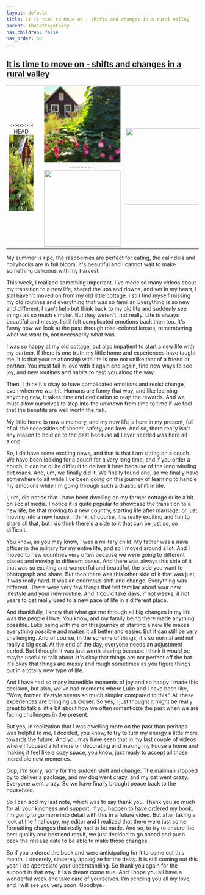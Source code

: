 ```yaml
---
layout: default
title: It is time to move on - shifts and changes in a rural valley
parent: TheCottageFairy
has_children: false
nav_order: 38
---
```


## [It is time to move on - shifts and changes in a rural valley](https://www.youtube.com/watch?v=FwT3NUZ6vk8)

<div>
<table align="center">
	<tr>
		<td align="center">
<<<<<<< HEAD
			<img src="../../assets/cottage_fairy_ai_generated_photos/It_is_time_to_move_on_-_shifts_and_changes_in_a_rural_valley-[FwT3NUZ6vk8]/generated_00.png" height="200" width="200"/>
		</td>
		<td align="center">
			<img src="../../assets/cottage_fairy_ai_generated_photos/It_is_time_to_move_on_-_shifts_and_changes_in_a_rural_valley-[FwT3NUZ6vk8]/generated_01.png" height="200" width="200"/>
		</td>
		<td align="center">
			<img src="../../assets/cottage_fairy_ai_generated_photos/It_is_time_to_move_on_-_shifts_and_changes_in_a_rural_valley-[FwT3NUZ6vk8]/generated_02.png" height="200" width="200"/>
=======
			<img src="../../posters/It_is_time_to_move_on_-_shifts_and_changes_in_a_rural_valley-[FwT3NUZ6vk8]/generated_00.png" height="200" width="200"/>
		</td>
		<td align="center">
			<img src="../../posters/It_is_time_to_move_on_-_shifts_and_changes_in_a_rural_valley-[FwT3NUZ6vk8]/generated_01.png" height="200" width="200"/>
		</td>
		<td align="center">
			<img src="../../posters/It_is_time_to_move_on_-_shifts_and_changes_in_a_rural_valley-[FwT3NUZ6vk8]/generated_02.png" height="200" width="200"/>
>>>>>>> ffe52613361410ad9d371a0f80e81de4dd24175f
		</td>
	</tr>
</table>
</div>

My summer is ripe, the raspberries are perfect for eating, the calindala and hollyhocks are in full bloom. It's beautiful and I cannot wait to make something delicious with my harvest.

This week, I realized something important. I've made so many videos about my transition to a new life, shared the ups and downs, and yet in my heart, I still haven't moved on from my old little cottage. I still find myself missing my old routines and everything that was so familiar. Everything is so new and different, I can't help but think back to my old life and suddenly see things as so much simpler. But they weren't, not really. Life is always beautiful and messy. I still felt complicated emotions back then too. It's funny how we look at the past through rose-colored lenses, remembering what we want to, not necessarily what was.

I was so happy at my old cottage, but also impatient to start a new life with my partner. If there is one truth my little home and experiences have taught me, it is that your relationship with life is one not unlike that of a friend or partner. You must fall in love with it again and again, find new ways to see joy, and new routines and habits to help you along the way.

Then, I think it's okay to have complicated emotions and resist change, even when we want it. Humans are funny that way, and like learning anything new, it takes time and dedication to reap the rewards. And we must allow ourselves to step into the unknown from time to time if we feel that the benefits are well worth the risk.

My little home is now a memory, and my new life is here in my present, full of all the necessities of shelter, safety, and love. And so, there really isn't any reason to hold on to the past because all I ever needed was here all along.

So, I do have some exciting news, and that is that I am sitting on a couch. We have been looking for a couch for a very long time, and if you order a couch, it can be quite difficult to deliver it here because of the long winding dirt roads. And, um, we finally did it. We finally found one, so we finally have somewhere to sit while I've been going on this journey of learning to handle my emotions while I'm going through such a drastic shift in life.

I, um, did notice that I have been dwelling on my former cottage quite a bit on social media. I notice it is quite popular to showcase the transition to a new life, be that moving to a new country, starting life after marriage, or just moving into a new house. I think, of course, it is really exciting and fun to share all that, but I do think there's a side to it that can be just so, so difficult.

You know, as you may know, I was a military child. My father was a naval officer in the military for my entire life, and so I moved around a lot. And I moved to new countries very often because we were going to different places and moving to different bases. And there was always this side of it that was so exciting and wonderful and beautiful, the side you want to photograph and share. But then there was this other side of it that was just, it was really hard. It was an enormous shift and change. Everything was different. There were very few things that felt familiar about your new lifestyle and your new routine. And it could take days, if not weeks, if not years to get really used to a new pace of life in a different place.

And thankfully, I know that what got me through all big changes in my life was the people I love. You know, and my family being there made anything possible. Luke being with me on this journey of starting a new life makes everything possible and makes it all better and easier. But it can still be very challenging. And of course, in the scheme of things, it's so normal and not really a big deal. At the end of the day, everyone needs an adjustment period. But I thought it was just worth sharing because I think it would be maybe useful to talk about. It's okay that things are not perfect off the bat. It's okay that things are messy and rough sometimes as you figure things out in a totally new type of life.

And I have had so many incredible moments of joy and so happy I made this decision, but also, we've had moments where Luke and I have been like, "Wow, former lifestyle seems so much simpler compared to this." All these experiences are bringing us closer. So yes, I just thought it might be really great to talk a little bit about how we often romanticize the past when we are facing challenges in the present.

But yes, in realization that I was dwelling more on the past than perhaps was helpful to me, I decided, you know, to try to turn my energy a little more towards the future. And you may have seen that in my last couple of videos where I focused a lot more on decorating and making my house a home and making it feel like a cozy space, you know, just ready to accept all those incredible new memories.

Oop, I'm sorry, sorry for the sudden shift and change. The mailman stopped by to deliver a package, and my dog went crazy, and my cat went crazy. Everyone went crazy. So we have finally brought peace back to the household.

So I can add my last note, which was to say thank you. Thank you so much for all your kindness and support. If you happen to have ordered my book, I'm going to go more into detail with this in a future video. But after taking a look at the final copy, my editor and I realized that there were just some formatting changes that really had to be made. And so, to try to ensure the best quality and best end result, we just decided to go ahead and push back the release date to be able to make those changes.

So if you ordered the book and were anticipating for it to come out this month, I sincerely, sincerely apologize for the delay. It is still coming out this year. I do appreciate your understanding. So thank you again for the support in that way. It is a dream come true. And I hope you all have a wonderful week and take care of yourselves. I'm sending you all my love, and I will see you very soon. Goodbye.
